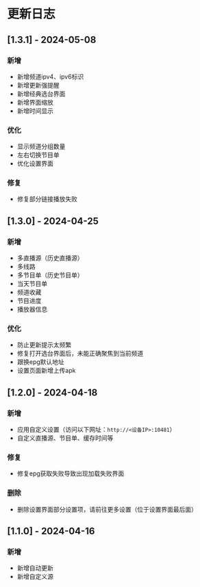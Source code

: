 # 更新日志

## [1.3.1] - 2024-05-08

### 新增

- 新增频道ipv4、ipv6标识
- 新增更新强提醒
- 新增经典选台界面
- 新增界面缩放
- 新增时间显示

### 优化

- 显示频道分组数量
- 左右切换节目单
- 优化设置界面

### 修复

- 修复部分链接播放失败

## [1.3.0] - 2024-04-25

### 新增

- 多直播源（历史直播源）
- 多线路
- 多节目单（历史节目单）
- 当天节目单
- 频道收藏
- 节目进度
- 播放器信息

### 优化

- 防止更新提示太频繁
- 修复打开选台界面后，未能正确聚焦到当前频道
- 跟换epg默认地址
- 设置页面新增上传apk

## [1.2.0] - 2024-04-18

### 新增

- 应用自定义设置（访问以下网址：`http://<设备IP>:10481`）
- 自定义直播源、节目单、缓存时间等

### 修复

- 修复epg获取失败导致出现加载失败界面

### 删除

- 删除设置界面部分设置项，请前往更多设置（位于设置界面最后面）

## [1.1.0] - 2024-04-16

### 新增

- 新增自动更新
- 新增自定义源
